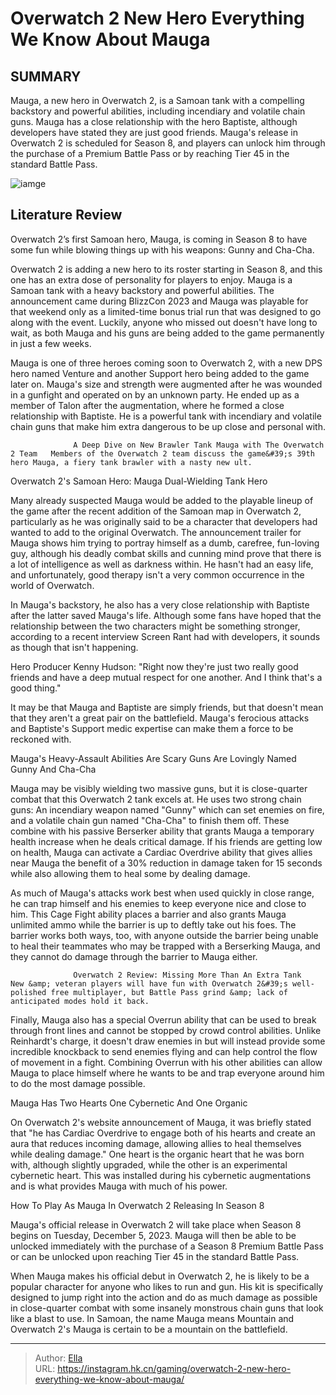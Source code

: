 # Overwatch 2 New Hero Everything We Know About Mauga


## SUMMARY 



  Mauga, a new hero in Overwatch 2, is a Samoan tank with a compelling backstory and powerful abilities, including incendiary and volatile chain guns.   Mauga has a close relationship with the hero Baptiste, although developers have stated they are just good friends.   Mauga&#39;s release in Overwatch 2 is scheduled for Season 8, and players can unlock him through the purchase of a Premium Battle Pass or by reaching Tier 45 in the standard Battle Pass.  

![iamge](https://static1.srcdn.com/wordpress/wp-content/uploads/2023/11/mauga-from-overwatch-2.jpg)

## Literature Review

Overwatch 2’s first Samoan hero, Mauga, is coming in Season 8 to have some fun while blowing things up with his weapons: Gunny and Cha-Cha.




Overwatch 2 is adding a new hero to its roster starting in Season 8, and this one has an extra dose of personality for players to enjoy. Mauga is a Samoan tank with a heavy backstory and powerful abilities. The announcement came during BlizzCon 2023 and Mauga was playable for that weekend only as a limited-time bonus trial run that was designed to go along with the event. Luckily, anyone who missed out doesn&#39;t have long to wait, as both Mauga and his guns are being added to the game permanently in just a few weeks.




Mauga is one of three heroes coming soon to Overwatch 2, with a new DPS hero named Venture and another Support hero being added to the game later on. Mauga&#39;s size and strength were augmented after he was wounded in a gunfight and operated on by an unknown party. He ended up as a member of Talon after the augmentation, where he formed a close relationship with Baptiste. He is a powerful tank with incendiary and volatile chain guns that make him extra dangerous to be up close and personal with.

                  A Deep Dive on New Brawler Tank Mauga with The Overwatch 2 Team   Members of the Overwatch 2 team discuss the game&#39;s 39th hero Mauga, a fiery tank brawler with a nasty new ult.    


 Overwatch 2&#39;s Samoan Hero: Mauga 
Dual-Wielding Tank Hero
         

Many already suspected Mauga would be added to the playable lineup of the game after the recent addition of the Samoan map in Overwatch 2, particularly as he was originally said to be a character that developers had wanted to add to the original Overwatch. The announcement trailer for Mauga shows him trying to portray himself as a dumb, carefree, fun-loving guy, although his deadly combat skills and cunning mind prove that there is a lot of intelligence as well as darkness within. He hasn&#39;t had an easy life, and unfortunately, good therapy isn&#39;t a very common occurrence in the world of Overwatch.





 

In Mauga&#39;s backstory, he also has a very close relationship with Baptiste after the latter saved Mauga&#39;s life. Although some fans have hoped that the relationship between the two characters might be something stronger, according to a recent interview Screen Rant had with developers, it sounds as though that isn&#39;t happening.


Hero Producer Kenny Hudson: &#34;Right now they&#39;re just two really good friends and have a deep mutual respect for one another. And I think that&#39;s a good thing.&#34;


It may be that Mauga and Baptiste are simply friends, but that doesn&#39;t mean that they aren&#39;t a great pair on the battlefield. Mauga&#39;s ferocious attacks and Baptiste&#39;s Support medic expertise can make them a force to be reckoned with.






 Mauga&#39;s Heavy-Assault Abilities Are Scary 
Guns Are Lovingly Named Gunny And Cha-Cha
         

Mauga may be visibly wielding two massive guns, but it is close-quarter combat that this Overwatch 2 tank excels at. He uses two strong chain guns: An incendiary weapon named &#34;Gunny&#34; which can set enemies on fire, and a volatile chain gun named &#34;Cha-Cha&#34; to finish them off. These combine with his passive Berserker ability that grants Mauga a temporary health increase when he deals critical damage. If his friends are getting low on health, Mauga can activate a Cardiac Overdrive ability that gives allies near Mauga the benefit of a 30% reduction in damage taken for 15 seconds while also allowing them to heal some by dealing damage.

As much of Mauga&#39;s attacks work best when used quickly in close range, he can trap himself and his enemies to keep everyone nice and close to him. This Cage Fight ability places a barrier and also grants Mauga unlimited ammo while the barrier is up to deftly take out his foes. The barrier works both ways, too, with anyone outside the barrier being unable to heal their teammates who may be trapped with a Berserking Mauga, and they cannot do damage through the barrier to Mauga either.




                  Overwatch 2 Review: Missing More Than An Extra Tank   New &amp; veteran players will have fun with Overwatch 2&#39;s well-polished free multiplayer, but Battle Pass grind &amp; lack of anticipated modes hold it back.    

Finally, Mauga also has a special Overrun ability that can be used to break through front lines and cannot be stopped by crowd control abilities. Unlike Reinhardt&#39;s charge, it doesn&#39;t draw enemies in but will instead provide some incredible knockback to send enemies flying and can help control the flow of movement in a fight. Combining Overrun with his other abilities can allow Mauga to place himself where he wants to be and trap everyone around him to do the most damage possible.



 Mauga Has Two Hearts 
One Cybernetic And One Organic
          

On Overwatch 2&#39;s website announcement of Mauga, it was briefly stated that &#34;he has Cardiac Overdrive to engage both of his hearts and create an aura that reduces incoming damage, allowing allies to heal themselves while dealing damage.&#34; One heart is the organic heart that he was born with, although slightly upgraded, while the other is an experimental cybernetic heart. This was installed during his cybernetic augmentations and is what provides Mauga with much of his power.






 How To Play As Mauga In Overwatch 2 
Releasing In Season 8
          

Mauga&#39;s official release in Overwatch 2 will take place when Season 8 begins on Tuesday, December 5, 2023. Mauga will then be able to be unlocked immediately with the purchase of a Season 8 Premium Battle Pass or can be unlocked upon reaching Tier 45 in the standard Battle Pass.

When Mauga makes his official debut in Overwatch 2, he is likely to be a popular character for anyone who likes to run and gun. His kit is specifically designed to jump right into the action and do as much damage as possible in close-quarter combat with some insanely monstrous chain guns that look like a blast to use. In Samoan, the name Mauga means Mountain and Overwatch 2&#39;s Mauga is certain to be a mountain on the battlefield.



---

> Author: [Ella](https://instagram.hk.cn/)  
> URL: https://instagram.hk.cn/gaming/overwatch-2-new-hero-everything-we-know-about-mauga/  

